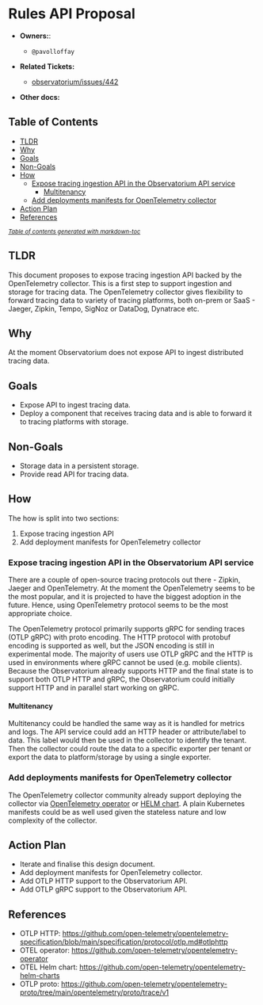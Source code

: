 # Rules API Proposal

* **Owners:**:
    * `@pavolloffay`

* **Related Tickets:**
    * [observatorium/issues/442](https://github.com/observatorium/observatorium/issues/442)

* **Other docs:**

## Table of Contents

- [TLDR](#tldr)
- [Why](#why)
- [Goals](#goals)
- [Non-Goals](#non-goals)
- [How](#how)
  * [Expose tracing ingestion API in the Observatorium API service](#expose-tracing-ingestion-api-in-the-observatorium-api-service)
    + [Multitenancy](#multitenancy)
  * [Add deployments manifests for OpenTelemetry collector](#add-deployments-manifests-for-opentelemetry-collector)
- [Action Plan](#action-plan)
- [References](#references)

<small>

<i>

<a href="http://ecotrust-canada.github.io/markdown-toc/">
Table of contents generated with markdown-toc
</a>

</i>

</small>

## TLDR

This document proposes to expose tracing ingestion API  backed by the OpenTelemetry collector. This is a first step to support ingestion and storage for tracing data. The OpenTelemetry collector gives flexibility to forward tracing data to variety of tracing platforms, both on-prem or SaaS - Jaeger, Zipkin, Tempo, SigNoz or DataDog, Dynatrace etc.

## Why

At the moment Observatorium does not expose API to ingest distributed tracing data.

## Goals

* Expose API to ingest tracing data.
* Deploy a component that receives tracing data and is able to forward it to tracing platforms with storage.

## Non-Goals

* Storage data in a persistent storage.
* Provide read API for tracing data.

## How

The how is split into two sections:
1. Expose tracing ingestion API
2. Add deployment manifests for OpenTelemetry collector

### Expose tracing ingestion API in the Observatorium API service

There are a couple of open-source tracing protocols out there - Zipkin, Jaeger and OpenTelemetry. At the moment the OpenTelemetry seems to be the most popular, and it is projected to have the biggest adoption in the future. Hence, using OpenTelemetry protocol seems to be the most appropriate choice.

The OpenTelemetry protocol primarily supports gRPC for sending traces (OTLP gRPC) with proto encoding. The HTTP protocol with protobuf encoding is supported as well, but the JSON encoding is still in experimental mode. The majority of users use OTLP gRPC and the HTTP is used in environments where gRPC cannot be used (e.g. mobile clients). Because the Observatorium already supports HTTP and the final state is to support both OTLP HTTP and gRPC, the Observatorium could initially support HTTP and in parallel start working on gRPC.

#### Multitenancy

Multitenancy could be handled the same way as it is handled for metrics and logs. The API service could add an HTTP header or attribute/label to data. This label would then be used in the collector to identify the tenant. Then the collector could route the data to a specific exporter per tenant or export the data to platform/storage by using a single exporter.

### Add deployments manifests for OpenTelemetry collector

The OpenTelemetry collector community already support deploying the collector via [OpenTelemetry operator](https://github.com/open-telemetry/opentelemetry-operator) or [HELM chart](https://github.com/open-telemetry/opentelemetry-helm-charts). A plain Kubernetes manifests could be as well used given the stateless nature and low complexity of the collector.

## Action Plan

* Iterate and finalise this design document.
* Add deployment manifests for OpenTelemetry collector.
* Add OTLP HTTP support to the Observatorium API.
* Add OTLP gRPC support to the Observatorium API.

## References

* OTLP HTTP: https://github.com/open-telemetry/opentelemetry-specification/blob/main/specification/protocol/otlp.md#otlphttp
* OTEL operator: https://github.com/open-telemetry/opentelemetry-operator
* OTEL Helm chart: https://github.com/open-telemetry/opentelemetry-helm-charts
* OTLP proto: https://github.com/open-telemetry/opentelemetry-proto/tree/main/opentelemetry/proto/trace/v1
